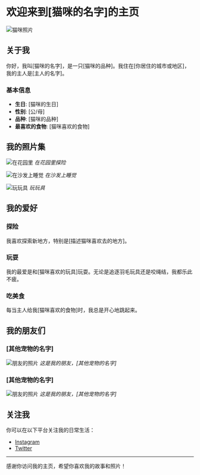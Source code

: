 # 欢迎来到[猫咪的名字]的主页

![猫咪照片](https://example.com/your-cat-photo.jpg) <!-- 替换为你猫咪的实际照片链接 -->

## 关于我

你好，我叫[猫咪的名字]，是一只[猫咪的品种]。我住在[你居住的城市或地区]，我的主人是[主人的名字]。

### 基本信息

- **生日**: [猫咪的生日]
- **性别**: [公/母]
- **品种**: [猫咪的品种]
- **最喜欢的食物**: [猫咪喜欢的食物]

## 我的照片集

![在花园里](https://example.com/cat-in-garden.jpg) <!-- 替换为你猫咪的实际照片链接 -->
*在花园里探险*

![在沙发上睡觉](https://example.com/cat-on-sofa.jpg) <!-- 替换为你猫咪的实际照片链接 -->
*在沙发上睡觉*

![玩玩具](https://example.com/cat-with-toy.jpg) <!-- 替换为你猫咪的实际照片链接 -->
*玩玩具*

## 我的爱好

### 探险

我喜欢探索新地方，特别是[描述猫咪喜欢去的地方]。

### 玩耍

我的最爱是和[猫咪喜欢的玩具]玩耍。无论是追逐羽毛玩具还是咬绳结，我都乐此不疲。

### 吃美食

每当主人给我[猫咪喜欢的食物]时，我总是开心地跳起来。

## 我的朋友们

### [其他宠物的名字]

![朋友的照片](https://example.com/friend-photo.jpg) <!-- 替换为朋友的实际照片链接 -->
*这是我的朋友，[其他宠物的名字]*

### [其他宠物的名字]

![朋友的照片](https://example.com/friend-photo.jpg) <!-- 替换为朋友的实际照片链接 -->
*这是我的朋友，[其他宠物的名字]*

## 关注我

你可以在以下平台关注我的日常生活：

- [Instagram](https://instagram.com/yourcatprofile) <!-- 替换为你猫咪的实际Instagram链接 -->
- [Twitter](https://twitter.com/yourcatprofile) <!-- 替换为你猫咪的实际Twitter链接 -->

---

感谢你访问我的主页，希望你喜欢我的故事和照片！